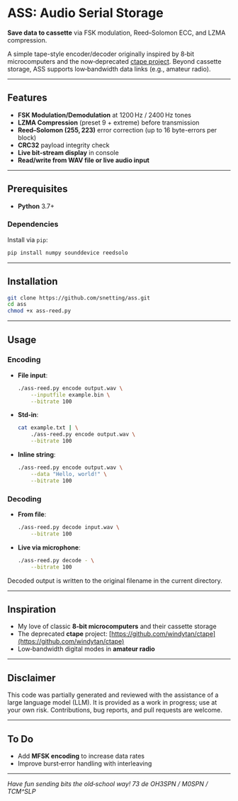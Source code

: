 # ASS: Audio Serial Storage

**Save data to cassette** via FSK modulation, Reed–Solomon ECC, and LZMA compression.

A simple tape-style encoder/decoder originally inspired by 8‑bit microcomputers and the now‑deprecated [ctape project](https://github.com/windytan/ctape). Beyond cassette storage, ASS supports low‑bandwidth data links (e.g., amateur radio).

---

## Features

* **FSK Modulation/Demodulation** at 1200 Hz / 2400 Hz tones
* **LZMA Compression** (preset 9 + extreme) before transmission
* **Reed–Solomon (255, 223)** error correction (up to 16 byte-errors per block)
* **CRC32** payload integrity check
* **Live bit‑stream display** in console
* **Read/write from WAV file or live audio input**

---

## Prerequisites

* **Python** 3.7+

### Dependencies

Install via `pip`:

```bash
pip install numpy sounddevice reedsolo
```

---

## Installation

```bash
git clone https://github.com/snetting/ass.git
cd ass
chmod +x ass-reed.py
```

---

## Usage

### Encoding

* **File input**:

  ```bash
  ./ass-reed.py encode output.wav \
      --inputfile example.bin \
      --bitrate 100
  ```

* **Std‑in**:

  ```bash
  cat example.txt | \
      ./ass-reed.py encode output.wav \
      --bitrate 100
  ```

* **Inline string**:

  ```bash
  ./ass-reed.py encode output.wav \
      --data "Hello, world!" \
      --bitrate 100
  ```

### Decoding

* **From file**:

  ```bash
  ./ass-reed.py decode input.wav \
      --bitrate 100
  ```

* **Live via microphone**:

  ```bash
  ./ass-reed.py decode - \
      --bitrate 100
  ```

Decoded output is written to the original filename in the current directory.

---

## Inspiration

* My love of classic **8‑bit microcomputers** and their cassette storage
* The deprecated **ctape** project: [https://github.com/windytan/ctape](https://github.com/windytan/ctape)
* Low‑bandwidth digital modes in **amateur radio**

---

## Disclaimer

This code was partially generated and reviewed with the assistance of a large language model (LLM). It is provided as a work in progress; use at your own risk. Contributions, bug reports, and pull requests are welcome.

---

## To Do

* Add **MFSK encoding** to increase data rates
* Improve burst‑error handling with interleaving

---

*Have fun sending bits the old‑school way!*
*73 de OH3SPN / M0SPN / TCM^SLP*

